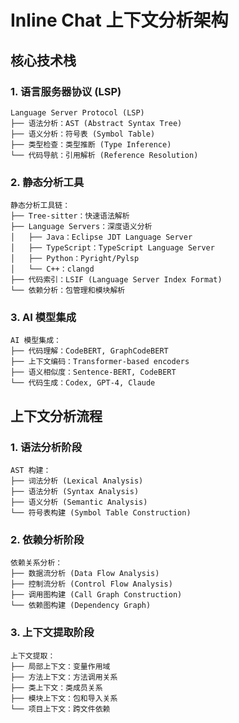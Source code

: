 # Inline Chat 上下文分析架构

## 核心技术栈

### 1. 语言服务器协议 (LSP)
```
Language Server Protocol (LSP)
├── 语法分析：AST (Abstract Syntax Tree)
├── 语义分析：符号表 (Symbol Table)
├── 类型检查：类型推断 (Type Inference)
└── 代码导航：引用解析 (Reference Resolution)
```

### 2. 静态分析工具
```
静态分析工具链：
├── Tree-sitter：快速语法解析
├── Language Servers：深度语义分析
│   ├── Java：Eclipse JDT Language Server
│   ├── TypeScript：TypeScript Language Server
│   ├── Python：Pyright/Pylsp
│   └── C++：clangd
├── 代码索引：LSIF (Language Server Index Format)
└── 依赖分析：包管理和模块解析
```

### 3. AI 模型集成
```
AI 模型集成：
├── 代码理解：CodeBERT, GraphCodeBERT
├── 上下文编码：Transformer-based encoders
├── 语义相似度：Sentence-BERT, CodeBERT
└── 代码生成：Codex, GPT-4, Claude
```

## 上下文分析流程

### 1. 语法分析阶段
```
AST 构建：
├── 词法分析 (Lexical Analysis)
├── 语法分析 (Syntax Analysis)
├── 语义分析 (Semantic Analysis)
└── 符号表构建 (Symbol Table Construction)
```

### 2. 依赖分析阶段
```
依赖关系分析：
├── 数据流分析 (Data Flow Analysis)
├── 控制流分析 (Control Flow Analysis)
├── 调用图构建 (Call Graph Construction)
└── 依赖图构建 (Dependency Graph)
```

### 3. 上下文提取阶段
```
上下文提取：
├── 局部上下文：变量作用域
├── 方法上下文：方法调用关系
├── 类上下文：类成员关系
├── 模块上下文：包和导入关系
└── 项目上下文：跨文件依赖
```
